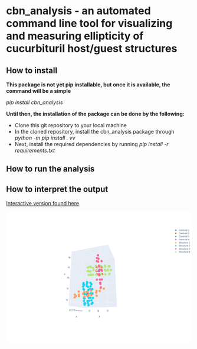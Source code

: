 # cbn_analysis - an automated command line tool for visualizing and measuring ellipticity of cucurbituril host/guest structures

## How to install
**This package is not yet pip installable, but once it is available, the command will be a simple**

_pip install cbn_analysis_

**Until then, the installation of the package can be done by the following:**
* Clone this git repository to your local machine
* In the cloned repository, install the cbn_analysis package through _python -m pip install . vv_ 
* Next, install the required dependencies by running _pip install -r requirements.txt_

## How to run the analysis


## How to interpret the output

[Interactive version found here](https://plotly.com/~Mshavlik/63/)

![](images/testing_cbn_interactive.png)

